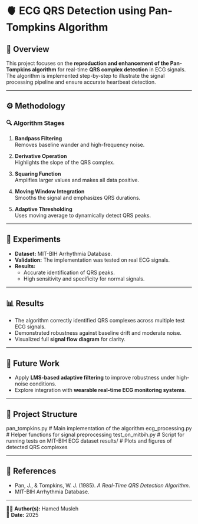 # 🫀 ECG QRS Detection using Pan-Tompkins Algorithm

## 📖 Overview
This project focuses on the **reproduction and enhancement of the Pan-Tompkins algorithm** for real-time **QRS complex detection** in ECG signals.  
The algorithm is implemented step-by-step to illustrate the signal processing pipeline and ensure accurate heartbeat detection.

---

## ⚙️ Methodology

### 🔍 Algorithm Stages
1. **Bandpass Filtering**  
   Removes baseline wander and high-frequency noise.  

2. **Derivative Operation**  
   Highlights the slope of the QRS complex.  

3. **Squaring Function**  
   Amplifies larger values and makes all data positive.  

4. **Moving Window Integration**  
   Smooths the signal and emphasizes QRS durations.  

5. **Adaptive Thresholding**  
   Uses moving average to dynamically detect QRS peaks.  

---

## 🧪 Experiments
- **Dataset:** MIT-BIH Arrhythmia Database.  
- **Validation:** The implementation was tested on real ECG signals.  
- **Results:**  
  - Accurate identification of QRS peaks.  
  - High sensitivity and specificity for normal signals.  

---

## 📊 Results
- The algorithm correctly identified QRS complexes across multiple test ECG signals.  
- Demonstrated robustness against baseline drift and moderate noise.  
- Visualized full **signal flow diagram** for clarity.  

---

## 🚀 Future Work
- Apply **LMS-based adaptive filtering** to improve robustness under high-noise conditions.  
- Explore integration with **wearable real-time ECG monitoring systems**.  

---

## 📂 Project Structure
pan_tompkins.py # Main implementation of the algorithm
ecg_processing.py # Helper functions for signal preprocessing
test_on_mitbih.py # Script for running tests on MIT-BIH ECG dataset
results/ # Plots and figures of detected QRS complexes

---

## 📝 References
- Pan, J., & Tompkins, W. J. (1985). *A Real-Time QRS Detection Algorithm*.  
- MIT-BIH Arrhythmia Database.  

---

👨‍💻 **Author(s):** Hamed Musleh  
📅 **Date:** 2025

